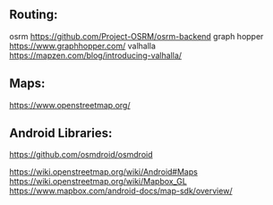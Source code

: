 
Routing:
--------
osrm            https://github.com/Project-OSRM/osrm-backend
graph hopper    https://www.graphhopper.com/
valhalla        https://mapzen.com/blog/introducing-valhalla/



Maps:
-----
https://www.openstreetmap.org/



Android Libraries:
------------------
https://github.com/osmdroid/osmdroid

https://wiki.openstreetmap.org/wiki/Android#Maps
https://wiki.openstreetmap.org/wiki/Mapbox_GL
https://www.mapbox.com/android-docs/map-sdk/overview/
